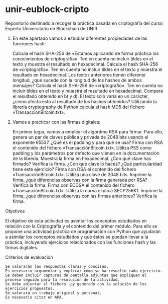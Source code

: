 # unir-eublock-cripto

Repositorio destinado a recoger la práctica basada en criptografía del curso Experto Universitario en Blockchain de UNIR.

1. En este apartado vamos a estudiar diferentes propiedades de las funciones hash:

    Calcula el hash SHA-256 de «Estamos aplicando de forma práctica los conocimientos de criptografia». Ten en cuenta no incluir tildes en el texto y muestra el resultado en hexadecimal.
    Calcula el hash SHA-256 de «criptografia». Ten en cuenta no incluir tildes en el texto y muestra el resultado en hexadecimal.
    Los textos anteriores tienen diferente longitud, ¿qué sucede con la longitud de los hashes de ambos mensajes?
    Calcula el hash SHA-256 de «criptografio». Ten en cuenta no incluir tildes en el texto y muestra el resultado en hexadecimal.
    Compara el resultado obtenido en b) y d). El texto solo varía en un carácter, ¿cómo afecta esto al resultado de los hashes obtenidos?
    Utilizando la librería cryptography de Python calcula el hash MD5 del fichero «TransacciónBitcoin.txt».

2. Vamos a practicar con las firmas digitales:

    En primer lugar, vamos a emplear el algoritmo RSA para firmar. Para ello, genera un par de claves pública y privada de 2048 bits usando el exponente 65537.
    ¿Qué es el padding y para qué se usa?
    Firma con RSA el contenido del fichero «TransacciónBitcoin.txt». Utiliza PSS como padding y los parámetros por defecto que vienen en la documentación de la librería. Muestra la firma en hexadecimal. ¿Con qué clave has firmado?
    Verifica la firma. ¿Con qué clave lo haces? ¿Qué particularidad tiene este ejercicio?
    Firma con DSA el contenido del fichero «TransacciónBitcoin.txt». Utiliza una clave de 2048 bits. Imprime la firma, ¿qué diferencias observas con la firma generada por RSA? Verifica la firma.
    Firma con ECDSA el contenido del fichero «TransacciónBitcoin.txt». Utiliza la curva elíptica SECP256K1. Imprime la firma, ¿qué diferencias observas con las firmas anteriores? Verifica la firma.

 

Objetivos

El objetivo de esta actividad es asentar los conceptos estudiados en relación con la Criptografía y el contenido del primer módulo. Para ello se propone una actividad práctica de programación con Python que ayudarán a asimilar los conceptos estudiados y que éstos se puedan llevar a la práctica, incluyendo ejercicios relacionados con las funciones hash y las firmas digitales.

Criterios de evaluación

    Se valorarán las respuestas claras y concisas.
    Es necesario argumentar y explicar cómo se ha resuelto cada ejercicio.
    Se deben incluir capturas de pantalla adjuntas que expliquen el proceso seguido para la resolución de la actividad.
    Se debe adjuntar el fichero .py generado con la solución de los ejercicios propuestos.
    Se valorará un trabajo original y personal.
    Es necesario citar en APA.
